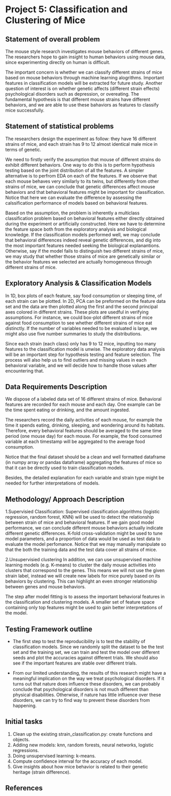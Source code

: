 Project 5: Classification and Clustering of Mice 
===============================================
## Statement of overall problem

The mouse style research investigates mouse behaviors of different genes. The researchers hope to gain insight to human behaviors using mouse data, since experimenting directly on human is difficult. 

The important concern is whether we can classify different strains of mice based on mouse behaviors through machine learning alogrithms. Important features in classification models will be extracted for future study. Another question of interest is on whether genetic affects (different strain effects) psychological disorders such as depression, or overeating. The fundamental hypothesis is that different mouse strains have different behaviors, and we are able to use these bahaviors as features to classify mice successfully.

## Statement of statistical problems

The researchers design the experiment as follow: they have 16 different strains of mice, and each strain has 9 to 12 almost identical male mice in terms of genetic.

We need to firstly verify the assumption that mouse of different strains do exhibit different behaviors. One way to do this is to perform hypothesis testing based on the joint distribution of all the features. A simpler alternative is to perfrom EDA on each of the features. If we observe that each mouse behaves very similarly to its twins, but differently from other strains of mice, we can conclude that genetic differences affect mouse behaviors and that behavioral features might be important for classification. Notice that here we can evaluate the difference by assessing the calssification performance of models based on behavioral features.

Based on the assumption, the problem is inherently a multiclass classification problem based on behavioral features either directly obtained during the experiment or artificially constructed. Here we have to determine the feature space both from the exploratory analysis and biological knowledge. If the classification models performed well, we may conclude that behavioral differences indeed reveal genetic differences, and dig into the most important features needed seeking the biological explanantions. Otherwise, say if the model fails to distinguish two different strains of mice, we may study that whether those strains of mice are genetically similar or the behavior features we selected are actually homogeneous through different strains of mice.   

## Exploratory Analysis & Classification Models
In 1D, box plots of each feature, say food consumption or sleeping time, of each strain can be plotted. In 2D, PCA can be preformed on the feature data set and the data are then plotted along the first and the second principal axes colored in different strains. These plots are  usedful in verifying assumptions. For instance, we could box-plot different strains of mice against food consumption to see whether different strains of mice eat distinctly. If the number of variables needed to be evaluated is large, we might also use five number summaries to study the distributions.

Since each strain (each class) only has 9 to 12 mice, inputting too many features to the classification model is unwise. The exploratory data analysis will be an important step for hypothesis testing and feature selection. The process will also help us to find outliers and missing values in each behavioral variable, and we will decide how to handle those values after encountering that.

## Data Requirements Description

We dispose of a labeled data set of 16 different strains of mice. Behavioral features are recorded for each mouse and each day. One example can be the time spent eating or drinking, and the amount ingested.  

The researchers record the daily activities of each mouse, for example the time it spends eating, drinking, sleeping, and wondering around its habitats. Therefore, every behavioral features should be averaged to the same time period (one mouse day) for each mouse. For example, the food consumed variable at each timestamp will be aggregated to the average food consumption.

Notice that the final dataset should be a clean and well formatted dataframe (in numpy array or pandas dataframe) aggregating the features of mice so that it can be directly used to train classification models.

Besides, the detailed explanation for each variable and strain type might be needed for further interpretations of models.

## Methodology/ Approach Description
1.Supervisied Classification:
Supervised classification algorithms (logistic regression, random forest, KNN) will be used to detect the relationship between strain of mice and behavioral features. If we gain good model performance, we can conclude different mouse behaviors actually indicate different genetic differences. K-fold cross-validation might be used to tune model parameters, and a proportion of data would be used as test data to evaluate the model perfomance. Notice that we may manually manipulate so that the both the training data and the test data cover all strains of mice.


2.Unsupervisied clustering
In addition, we can use unsupervised machine learning models (e.g. K-means) to cluster the daily mouse activities into clusters that correspond to the genes. This means we will not use the given strain label, instead we will create new labels for mice purely based on its behaviors by clustering. This can highlight an even stronger relationship between genes and mouse behaviors. 


The step after model fitting is to assess the important behavioral features in the classification and clustering models. A smaller set of feature space containing only top features might be used to gain better interpretations of the model.

## Testing Framework outline
- The first step to test the reproducibility is to test the stability of classification models. Since we randomly split the dataset to be the test set and the training set, we can train and test the model over different seeds and plot the accuracies against different trials. We should also see if the important features are stable over different trials. 


- From our limited understanding, the results of this research might have a meaningful implication on the way we treat psychological disorders. If it turns out that nature does influence these disorders, we can probably conclude that psychological disorders is not much different than physical disabilities. Otherwise, if nature has little influence over these disorders, we can try to find way to prevent these disorders from happening. 

## Initial tasks 

1. Clean up the existing strain_classification.py: create functions and objects.
2. Adding new models: knn, random forests, neural networks, logistic regressions.
3. Doing unsupervised learning: k-means.
4. Compute confidence interval for the accuracy of each model.
5. Give insights about how mice behavior is related to their genetic heritage (strain difference).


## References